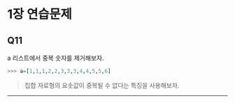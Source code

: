 # 1장 연습문제
## Q11
a 리스트에서 중복 숫자를 제거해보자.
```python
>>> a=[1,1,1,2,2,3,3,3,4,4,5,5,6]
```
>집합 자료형의 요솟값이 중복될 수 없다는 특징을 사용해보자.
---
```python

```